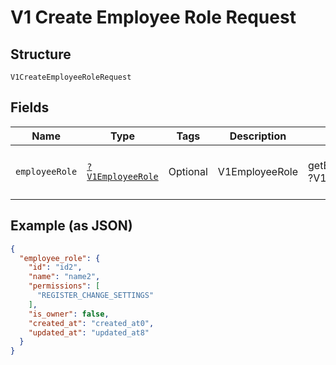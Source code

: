 
# V1 Create Employee Role Request

## Structure

`V1CreateEmployeeRoleRequest`

## Fields

| Name | Type | Tags | Description | Getter | Setter |
|  --- | --- | --- | --- | --- | --- |
| `employeeRole` | [`?V1EmployeeRole`](/doc/models/v1-employee-role.md) | Optional | V1EmployeeRole | getEmployeeRole(): ?V1EmployeeRole | setEmployeeRole(?V1EmployeeRole employeeRole): void |

## Example (as JSON)

```json
{
  "employee_role": {
    "id": "id2",
    "name": "name2",
    "permissions": [
      "REGISTER_CHANGE_SETTINGS"
    ],
    "is_owner": false,
    "created_at": "created_at0",
    "updated_at": "updated_at8"
  }
}
```


